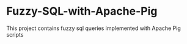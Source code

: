 # Fuzzy-SQL-with-Apache-Pig
This project contains fuzzy sql queries implemented with Apache Pig scripts
